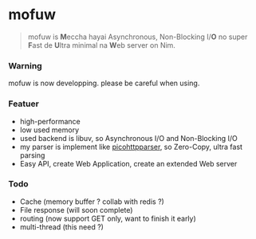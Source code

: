 # mofuw
> mofuw is **M**eccha hayai Asynchronous, Non-Blocking I/**O** no super **F**ast de **U**ltra minimal na **W**eb server on Nim.

### Warning
mofuw is now developping. please be careful when using.

### Featuer
- high-performance
- low used memory
- used backend is libuv, so Asynchronous I/O and Non-Blocking I/O
- my parser is implement like [picohttpparser](https://github.com/h2o/picohttpparser), so Zero-Copy, ultra fast parsing
- Easy API, create Web Application, create an extended Web server

### Todo
- Cache (memory buffer ? collab with redis ?)
- File response (will soon complete)
- routing (now support GET only, want to finish it early)
- multi-thread (this need ?)